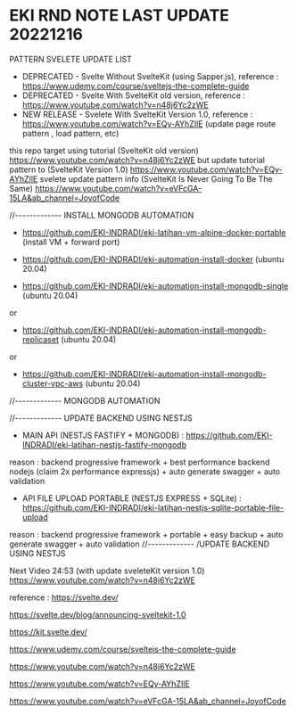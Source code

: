 # EKI RND NOTE LAST UPDATE 20221216

PATTERN SVELETE UPDATE LIST
- DEPRECATED - Svelte Without SvelteKit (using Sapper.js), reference : https://www.udemy.com/course/sveltejs-the-complete-guide
- DEPRECATED - Svelte With SvelteKit old version, reference : https://www.youtube.com/watch?v=n48j6Yc2zWE
- NEW RELEASE - Svelete With SvelteKit Version 1.0, reference : https://www.youtube.com/watch?v=EQy-AYhZIlE  (update page route pattern , load pattern, etc)


this repo target using tutorial (SvelteKit old version) https://www.youtube.com/watch?v=n48j6Yc2zWE 
but update tutorial pattern to (SvelteKit Version 1.0) https://www.youtube.com/watch?v=EQy-AYhZIlE
svelete update pattern info (SvelteKit Is Never Going To Be The Same) https://www.youtube.com/watch?v=eVFcGA-15LA&ab_channel=JoyofCode


//------------- INSTALL MONGODB AUTOMATION

- https://github.com/EKI-INDRADI/eki-latihan-vm-alpine-docker-portable (install VM + forward port)

- https://github.com/EKI-INDRADI/eki-automation-install-docker (ubuntu 20.04)



- https://github.com/EKI-INDRADI/eki-automation-install-mongodb-single (ubuntu 20.04)

or

- https://github.com/EKI-INDRADI/eki-automation-install-mongodb-replicaset (ubuntu 20.04)

or

- https://github.com/EKI-INDRADI/eki-automation-install-mongodb-cluster-vpc-aws (ubuntu 20.04)


//------------- MONGODB AUTOMATION


//------------- UPDATE BACKEND USING NESTJS
- MAIN API (NESTJS FASTIFY + MONGODB) : https://github.com/EKI-INDRADI/eki-latihan-nestjs-fastify-mongodb

reason : backend progressive framework + best performance backend nodejs (claim 2x performance expressjs) + auto generate swagger + auto validation


- API FILE UPLOAD PORTABLE (NESTJS EXPRESS + SQLite) : https://github.com/EKI-INDRADI/eki-latihan-nestjs-sqlite-portable-file-upload

reason : backend progressive framework + portable + easy backup + auto generate swagger + auto validation
//------------- /UPDATE BACKEND USING NESTJS



Next Video 24:53  (with update sveleteKit version 1.0) https://www.youtube.com/watch?v=n48j6Yc2zWE


reference : 
https://svelte.dev/

https://svelte.dev/blog/announcing-sveltekit-1.0

https://kit.svelte.dev/

https://www.udemy.com/course/sveltejs-the-complete-guide

https://www.youtube.com/watch?v=n48j6Yc2zWE

https://www.youtube.com/watch?v=EQy-AYhZIlE

https://www.youtube.com/watch?v=eVFcGA-15LA&ab_channel=JoyofCode

